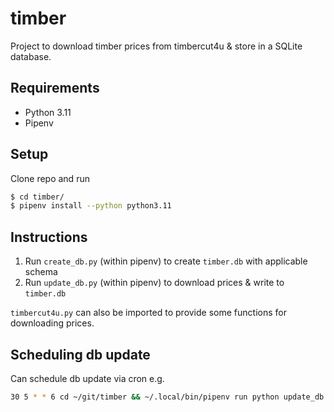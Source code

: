# timber

Project to download timber prices from timbercut4u & store in a SQLite
database.

## Requirements

* Python 3.11
* Pipenv

## Setup

Clone repo and run

```bash
$ cd timber/
$ pipenv install --python python3.11
```

## Instructions

1. Run `create_db.py` (within pipenv) to create `timber.db` with applicable schema
2. Run `update_db.py` (within pipenv) to download prices & write to `timber.db`

`timbercut4u.py` can also be imported to provide some functions for downloading prices.

## Scheduling db update

Can schedule db update via cron e.g.

```bash
30 5 * * 6 cd ~/git/timber && ~/.local/bin/pipenv run python update_db.py >>update_log.txt 2>&1
```
